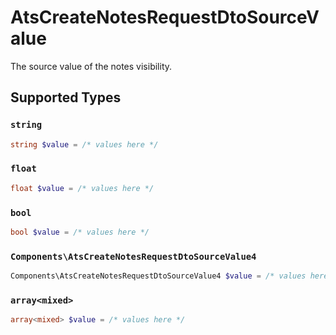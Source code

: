 # AtsCreateNotesRequestDtoSourceValue

The source value of the notes visibility.


## Supported Types

### `string`

```php
string $value = /* values here */
```

### `float`

```php
float $value = /* values here */
```

### `bool`

```php
bool $value = /* values here */
```

### `Components\AtsCreateNotesRequestDtoSourceValue4`

```php
Components\AtsCreateNotesRequestDtoSourceValue4 $value = /* values here */
```

### `array<mixed>`

```php
array<mixed> $value = /* values here */
```

